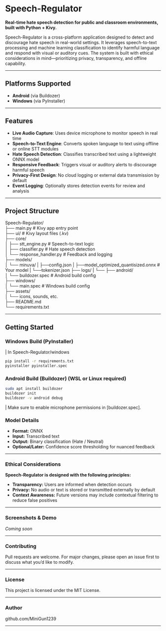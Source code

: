 # Speech-Regulator

**Real-time hate speech detection for public and classroom environments, built with Python + Kivy.**

Speech-Regulator is a cross-platform application designed to detect and discourage hate speech in real-world settings. It leverages speech-to-text processing and machine learning classification to identify harmful language and respond with visual or auditory cues. The system is built with ethical considerations in mind—prioritizing privacy, transparency, and offline capability.

---

## Platforms Supported

- **Android** (via Buildozer)
- **Windows** (via PyInstaller)

---

## Features

- **Live Audio Capture**: Uses device microphone to monitor speech in real time  
- **Speech-to-Text Engine**: Converts spoken language to text using offline or online STT modules  
- **Hate Speech Detection**: Classifies transcribed text using a lightweight ONNX model  
- **Responsive Feedback**: Triggers visual or auditory alerts to discourage harmful speech  
- **Privacy-First Design**: No cloud logging or external data transmission by default  
- **Event Logging**: Optionally stores detection events for review and analysis  

---

## Project Structure

Speech-Regulator/  
├── main.py                                     # Kivy app entry point  
├── ui/                                         # Kivy layout files (.kv)  
├── core/  
│   ├── stt_engine.py                           # Speech-to-text logic  
│   ├── classifier.py                           # Hate speech detection  
│   └── response_handler.py                     # Feedback and logging  
├── models/  
│   └── minuva/
|       ├──config.json
|       ├──model_optimized_quantisized.onnx     # Your model
|       └──tokenizer.json
├── logs/
|   └──
├── android/  
│   └── buildozer.spec                          # Android build config  
├── windows/  
│   └── main.spec                               # Windows build config  
├── assets/  
│   └── icons, sounds, etc.  
├── README.md  
└── requirements.txt  

---
## Getting Started

### Windows Build (PyInstaller)
| In Speech-Regulator/windows
```bash
pip install -r requirements.txt
pyinstaller pyinstaller.spec
```
### Android Build (Buildozer) (WSL or Linux required)

```bash
sudo apt install buildozer
buildozer init
buildozer -v android debug
```
| Make sure to enable microphone permissions in [buildozer.spec].

### Model Details

- **Format:** ONNX
- **Input:** Transcribed text
- **Output:** Binary classification (Hate / Neutral)
- **Optional/Later:** Confidence score thresholding for nuanced feedback

---

### Ethical Considerations

**Speech-Regulator is designed with the following principles:**

- **Transparency:** Users are informed when detection occurs
- **Privacy:** No audio or text is stored or transmitted externally by default
- **Context Awareness:** Future versions may include contextual filtering to reduce false positives

---

### Screenshots & Demo

*Coming soon*

---

### Contributing

Pull requests are welcome. For major changes, please open an issue first to discuss what you’d like to modify.

---

### License

This project is licensed under the MIT License.

---

### Author

github.com/MiniGun1239

---

